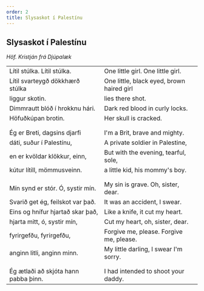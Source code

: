 ```yaml
---
order: 2
title: Slysaskot í Palestínu
---
```


## Slysaskot í Palestínu

*Höf. Kristján frá Djúpalæk*

|                                              |                                            |
|:---------------------------------------------|:-------------------------------------------|
| Lítil stúlka. Lítil stúlka.                  | One little girl. One little girl.
| Lítil svarteygð dökkhærð stúlka              | One little, black eyed, brown haired girl
| liggur skotin.                               | lies there shot.
| Dimmrautt blóð í hrokknu hári.               | Dark red blood in curly locks.
| Höfuðkúpan brotin.                           | Her skull is cracked.
|                                              | 
|                                              |
| Ég er Breti, dagsins djarfi                  | I'm a Brit, brave and mighty.
| dáti, suður í Palestínu,                     | A private soldier in Palestine,
| en er kvöldar klökkur, einn,                 | But with the evening, tearful, sole,
| kútur lítill, mömmusveinn.                   | a little kid, his mommy's boy.
|                                              | 
|                                              |
| Mín synd er stór. Ó, systir mín.             | My sin is grave. Oh, sister, dear.
| Svarið get ég, feilskot var það.             | It was an accident, I swear.
| Eins og hnífur hjartað skar það,             | Like a knife, it cut my heart.
| hjarta mitt, ó, systir mín,                  | Cut my heart, oh, sister, dear.
| fyrirgefðu, fyrirgefðu,                      | Forgive me, please. Forgive me, please.
| anginn litli, anginn minn.                   | My little darling, I swear I'm sorry.
|                                              | 
|                                              |
| Ég ætlaði að skjóta hann pabba þinn.         | I had intended to shoot your daddy.


